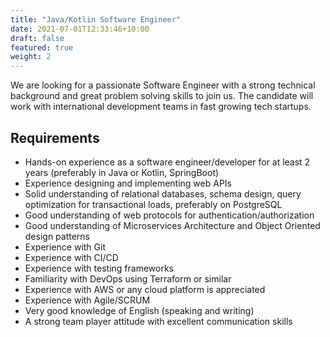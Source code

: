 ```yaml
---
title: "Java/Kotlin Software Engineer"
date: 2021-07-01T12:33:46+10:00
draft: false
featured: true
weight: 2
---
```


We are looking for a passionate Software Engineer with a strong technical background and great problem solving skills to join us. The candidate will work with international development teams in fast growing tech startups.

## Requirements

* Hands-on experience as a software engineer/developer for at least 2 years (preferably in Java or Kotlin, SpringBoot)
* Experience designing and implementing web APIs
* Solid understanding of relational databases, schema design, query optimization for transactional loads, preferably on PostgreSQL
* Good understanding of web protocols for authentication/authorization
* Good understanding of Microservices Architecture and Object Oriented design patterns
* Experience with Git
* Experience with CI/CD
* Experience with testing frameworks
* Familiarity with DevOps using Terraform or similar
* Experience with AWS or any cloud platform is appreciated
* Experience with Agile/SCRUM
* Very good knowledge of English (speaking and writing)
* A strong team player attitude with excellent communication skills

